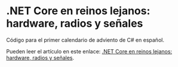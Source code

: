 # .NET Core en reinos lejanos: hardware, radios y señales

Código para el primer calendario de adviento de C# en español.

Pueden leer el artículo en este enlace: [.NET Core en reinos lejanos: hardware, radios y señales](https://blog.lvbernal.com/2018/12/net-core-en-reinos-lejanos-hardware.html).